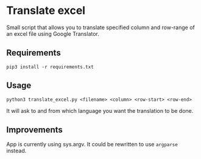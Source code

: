 # Translate excel
Small script that allows you to translate specified column and row-range of an excel file using Google Translator. 

## Requirements
`pip3 install -r requirements.txt`


## Usage
`python3 translate_excel.py <filename> <column> <row-start> <row-end>`

It will ask to and from which language you want the translation to be done.

## Improvements
App is currently using sys.argv. It could be rewritten to use `argparse` instead. 
